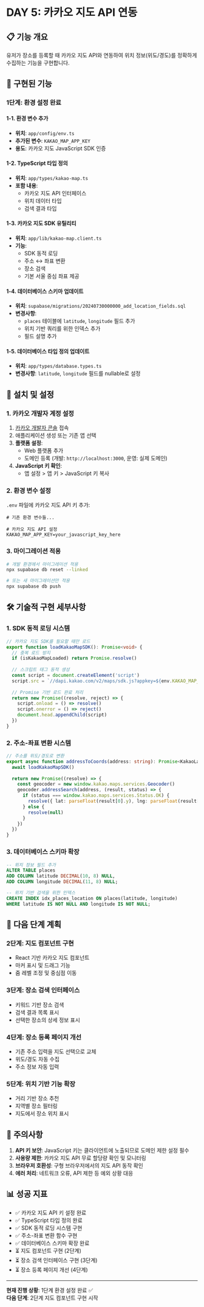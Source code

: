 # DAY 5: 카카오 지도 API 연동

## 📋 기능 개요

유저가 장소를 등록할 때 카카오 지도 API와 연동하여 위치 정보(위도/경도)를 정확하게 수집하는 기능을 구현합니다.

## 🔄 구현된 기능

### 1단계: 환경 설정 완료

#### 1-1. 환경 변수 추가
- **위치**: `app/config/env.ts`
- **추가된 변수**: `KAKAO_MAP_APP_KEY`
- **용도**: 카카오 지도 JavaScript SDK 인증

#### 1-2. TypeScript 타입 정의
- **위치**: `app/types/kakao-map.ts`
- **포함 내용**:
  - 카카오 지도 API 인터페이스
  - 위치 데이터 타입
  - 검색 결과 타입

#### 1-3. 카카오 지도 SDK 유틸리티
- **위치**: `app/lib/kakao-map.client.ts`
- **기능**:
  - SDK 동적 로딩
  - 주소 ↔ 좌표 변환
  - 장소 검색
  - 기본 서울 중심 좌표 제공

#### 1-4. 데이터베이스 스키마 업데이트
- **위치**: `supabase/migrations/20240730000000_add_location_fields.sql`
- **변경사항**:
  - `places` 테이블에 `latitude`, `longitude` 필드 추가
  - 위치 기반 쿼리를 위한 인덱스 추가
  - 필드 설명 추가

#### 1-5. 데이터베이스 타입 정의 업데이트
- **위치**: `app/types/database.types.ts`
- **변경사항**: `latitude`, `longitude` 필드를 nullable로 설정

## 🔧 설치 및 설정

### 1. 카카오 개발자 계정 설정

1. [카카오 개발자 콘솔](https://developers.kakao.com/) 접속
2. 애플리케이션 생성 또는 기존 앱 선택
3. **플랫폼 설정**:
   - Web 플랫폼 추가
   - 도메인 등록 (개발: `http://localhost:3000`, 운영: 실제 도메인)
4. **JavaScript 키 확인**:
   - 앱 설정 > 앱 키 > JavaScript 키 복사

### 2. 환경 변수 설정

`.env` 파일에 카카오 지도 API 키 추가:

```env
# 기존 환경 변수들...

# 카카오 지도 API 설정
KAKAO_MAP_APP_KEY=your_javascript_key_here
```

### 3. 마이그레이션 적용

```bash
# 개발 환경에서 마이그레이션 적용
npx supabase db reset --linked

# 또는 새 마이그레이션만 적용
npx supabase db push
```

## 🛠️ 기술적 구현 세부사항

### 1. SDK 동적 로딩 시스템

```typescript
// 카카오 지도 SDK를 필요할 때만 로드
export function loadKakaoMapSDK(): Promise<void> {
  // 중복 로드 방지
  if (isKakaoMapLoaded) return Promise.resolve()
  
  // 스크립트 태그 동적 생성
  const script = document.createElement('script')
  script.src = `//dapi.kakao.com/v2/maps/sdk.js?appkey=${env.KAKAO_MAP_APP_KEY}&libraries=services`
  
  // Promise 기반 로드 완료 처리
  return new Promise((resolve, reject) => {
    script.onload = () => resolve()
    script.onerror = () => reject()
    document.head.appendChild(script)
  })
}
```

### 2. 주소-좌표 변환 시스템

```typescript
// 주소를 위도/경도로 변환
export async function addressToCoords(address: string): Promise<KakaoLatLng | null> {
  await loadKakaoMapSDK()
  
  return new Promise((resolve) => {
    const geocoder = new window.kakao.maps.services.Geocoder()
    geocoder.addressSearch(address, (result, status) => {
      if (status === window.kakao.maps.services.Status.OK) {
        resolve({ lat: parseFloat(result[0].y), lng: parseFloat(result[0].x) })
      } else {
        resolve(null)
      }
    })
  })
}
```

### 3. 데이터베이스 스키마 확장

```sql
-- 위치 정보 필드 추가
ALTER TABLE places 
ADD COLUMN latitude DECIMAL(10, 8) NULL,
ADD COLUMN longitude DECIMAL(11, 8) NULL;

-- 위치 기반 검색을 위한 인덱스
CREATE INDEX idx_places_location ON places(latitude, longitude) 
WHERE latitude IS NOT NULL AND longitude IS NOT NULL;
```

## 🎯 다음 단계 계획

### 2단계: 지도 컴포넌트 구현
- React 기반 카카오 지도 컴포넌트
- 마커 표시 및 드래그 기능
- 줌 레벨 조정 및 중심점 이동

### 3단계: 장소 검색 인터페이스
- 키워드 기반 장소 검색
- 검색 결과 목록 표시
- 선택한 장소의 상세 정보 표시

### 4단계: 장소 등록 페이지 개선
- 기존 주소 입력을 지도 선택으로 교체
- 위도/경도 자동 수집
- 주소 정보 자동 입력

### 5단계: 위치 기반 기능 확장
- 거리 기반 장소 추천
- 지역별 장소 필터링
- 지도에서 장소 위치 표시

## 🚨 주의사항

1. **API 키 보안**: JavaScript 키는 클라이언트에 노출되므로 도메인 제한 설정 필수
2. **사용량 제한**: 카카오 지도 API 무료 할당량 확인 및 모니터링
3. **브라우저 호환성**: 구형 브라우저에서의 지도 API 동작 확인
4. **에러 처리**: 네트워크 오류, API 제한 등 예외 상황 대응

## 📊 성공 지표

- ✅ 카카오 지도 API 키 설정 완료
- ✅ TypeScript 타입 정의 완료
- ✅ SDK 동적 로딩 시스템 구현
- ✅ 주소-좌표 변환 함수 구현
- ✅ 데이터베이스 스키마 확장 완료
- ⏳ 지도 컴포넌트 구현 (2단계)
- ⏳ 장소 검색 인터페이스 구현 (3단계)
- ⏳ 장소 등록 페이지 개선 (4단계)

---

**현재 진행 상황**: 1단계 환경 설정 완료 ✅  
**다음 단계**: 2단계 지도 컴포넌트 구현 시작 